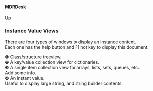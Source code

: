 #### MDRDesk
[Up](../README.md)  
### Instance Value Views   
There are four types of windows to display an instance content.  
Each one has the help button and F1 hot key to display this document.
  
&#x2776; Class/structure treeview.  
&#x2777; A key/value collection view for dictionaries.  
&#x2778; A single item collection view for arrays, lists, sets, queues, etc..  
   Add some info.  
&#x2779; An instant value.  
   Useful to display large string, and string builder contents.
